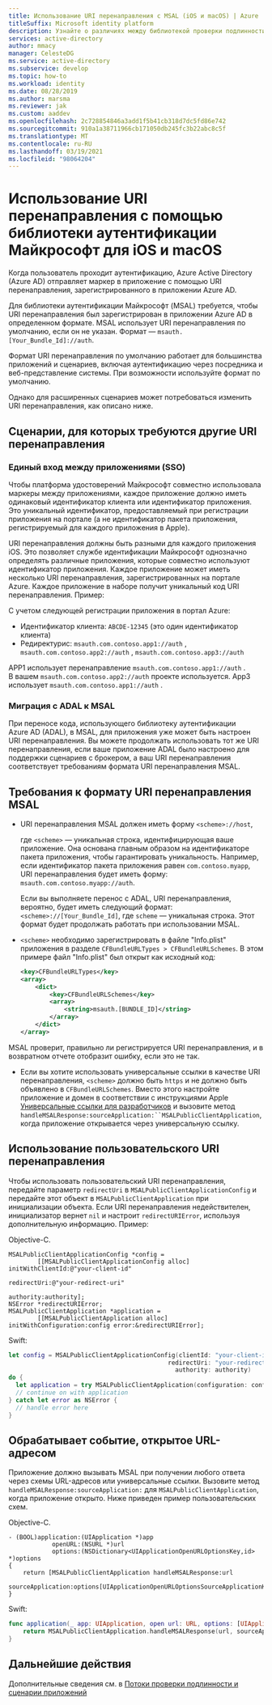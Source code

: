 ```yaml
---
title: Использование URI перенаправления с MSAL (iOS и macOS) | Azure
titleSuffix: Microsoft identity platform
description: Узнайте о различиях между библиотекой проверки подлинности Майкрософт для ObjectiveC (MSAL для iOS и macOS) и библиотекой аутентификация Azure AD для ObjectiveC (ADAL. ObjC) и как выполнить миграцию между ними.
services: active-directory
author: mmacy
manager: CelesteDG
ms.service: active-directory
ms.subservice: develop
ms.topic: how-to
ms.workload: identity
ms.date: 08/28/2019
ms.author: marsma
ms.reviewer: jak
ms.custom: aaddev
ms.openlocfilehash: 2c728854846a3add1f5b41cb318d7dc5fd86e742
ms.sourcegitcommit: 910a1a38711966cb171050db245fc3b22abc8c5f
ms.translationtype: MT
ms.contentlocale: ru-RU
ms.lasthandoff: 03/19/2021
ms.locfileid: "98064204"
---
```

# <a name="using-redirect-uris-with-the-microsoft-authentication-library-for-ios-and-macos"></a>Использование URI перенаправления с помощью библиотеки аутентификации Майкрософт для iOS и macOS

Когда пользователь проходит аутентификацию, Azure Active Directory (Azure AD) отправляет маркер в приложение с помощью URI перенаправления, зарегистрированного в приложении Azure AD.

Для библиотеки аутентификации Майкрософт (MSAL) требуется, чтобы URI перенаправления был зарегистрирован в приложении Azure AD в определенном формате. MSAL использует URI перенаправления по умолчанию, если он не указан. Формат — `msauth.[Your_Bundle_Id]://auth`.

Формат URI перенаправления по умолчанию работает для большинства приложений и сценариев, включая аутентификацию через посредника и веб-представление системы. При возможности используйте формат по умолчанию.

Однако для расширенных сценариев может потребоваться изменить URI перенаправления, как описано ниже.

## <a name="scenarios-that-require-a-different-redirect-uri"></a>Сценарии, для которых требуются другие URI перенаправления

### <a name="cross-app-single-sign-on-sso"></a>Единый вход между приложениями (SSO)

Чтобы платформа удостоверений Майкрософт совместно использовала маркеры между приложениями, каждое приложение должно иметь одинаковый идентификатор клиента или идентификатор приложения. Это уникальный идентификатор, предоставляемый при регистрации приложения на портале (а не идентификатор пакета приложения, регистрируемый для каждого приложения в Apple).

URI перенаправления должны быть разными для каждого приложения iOS. Это позволяет службе идентификации Майкрософт однозначно определять различные приложения, которые совместно используют идентификатор приложения. Каждое приложение может иметь несколько URI перенаправления, зарегистрированных на портале Azure. Каждое приложение в наборе получит уникальный код URI перенаправления. Пример:

С учетом следующей регистрации приложения в портал Azure:

* Идентификатор клиента: `ABCDE-12345` (это один идентификатор клиента)
* Редиректурис: `msauth.com.contoso.app1://auth` , `msauth.com.contoso.app2://auth` , `msauth.com.contoso.app3://auth`

APP1 использует перенаправление `msauth.com.contoso.app1://auth` . \
В вашем `msauth.com.contoso.app2://auth` проекте используется.
App3 использует `msauth.com.contoso.app1://auth` .

### <a name="migrating-from-adal-to-msal"></a>Миграция с ADAL к MSAL

При переносе кода, использующего библиотеку аутентификации Azure AD (ADAL), в MSAL, для приложения уже может быть настроен URI перенаправления. Вы можете продолжать использовать тот же URI перенаправления, если ваше приложение ADAL было настроено для поддержки сценариев с брокером, а ваш URI перенаправления соответствует требованиям формата URI перенаправления MSAL.

## <a name="msal-redirect-uri-format-requirements"></a>Требования к формату URI перенаправления MSAL

* URI перенаправления MSAL должен иметь форму `<scheme>://host`,

    где `<scheme>` — уникальная строка, идентифицирующая ваше приложение. Она основана главным образом на идентификаторе пакета приложения, чтобы гарантировать уникальность. Например, если идентификатор пакета приложения равен `com.contoso.myapp`, URI перенаправления будет иметь форму: `msauth.com.contoso.myapp://auth`.

    Если вы выполняете перенос с ADAL, URI перенаправления, вероятно, будет иметь следующий формат: `<scheme>://[Your_Bundle_Id]`, где `scheme` — уникальная строка. Этот формат будет продолжать работать при использовании MSAL.

* `<scheme>` необходимо зарегистрировать в файле "Info.plist" приложения в разделе `CFBundleURLTypes > CFBundleURLSchemes`.  В этом примере файл "Info.plist" был открыт как исходный код:

    ```xml
    <key>CFBundleURLTypes</key>
    <array>
        <dict>
            <key>CFBundleURLSchemes</key>
            <array>
                <string>msauth.[BUNDLE_ID]</string>
            </array>
        </dict>
    </array>
    ```

MSAL проверит, правильно ли регистрируется URI перенаправления, и в возвратном отчете отобразит ошибку, если это не так.
    
* Если вы хотите использовать универсальные ссылки в качестве URI перенаправления, `<scheme>` должно быть `https` и не должно быть объявлено в `CFBundleURLSchemes`. Вместо этого настройте приложение и домен в соответствии с инструкциями Apple [Универсальные ссылки для разработчиков](https://developer.apple.com/ios/universal-links/) и вызовите метод `handleMSALResponse:sourceApplication:``MSALPublicClientApplication`, когда приложение открывается через универсальную ссылку.

## <a name="use-a-custom-redirect-uri"></a>Использование пользовательского URI перенаправления

Чтобы использовать пользовательский URI перенаправления, передайте параметр `redirectUri` в `MSALPublicClientApplicationConfig` и передайте этот объект в `MSALPublicClientApplication` при инициализации объекта. Если URI перенаправления недействителен, инициализатор вернет `nil` и настроит `redirectURIError`, используя дополнительную информацию.  Пример:

Objective-C.

```objc
MSALPublicClientApplicationConfig *config =
        [[MSALPublicClientApplicationConfig alloc] initWithClientId:@"your-client-id"
                                                        redirectUri:@"your-redirect-uri"
                                                        authority:authority];
NSError *redirectURIError;
MSALPublicClientApplication *application =
        [[MSALPublicClientApplication alloc] initWithConfiguration:config error:&redirectURIError];
```

Swift:

```swift
let config = MSALPublicClientApplicationConfig(clientId: "your-client-id",
                                            redirectUri: "your-redirect-uri",
                                              authority: authority)
do {
  let application = try MSALPublicClientApplication(configuration: config)
  // continue on with application          
} catch let error as NSError {
  // handle error here
}       
```



## <a name="handle-the-url-opened-event"></a>Обрабатывает событие, открытое URL-адресом

Приложение должно вызывать MSAL при получении любого ответа через схемы URL-адресов или универсальные ссылки. Вызовите метод `handleMSALResponse:sourceApplication:` для `MSALPublicClientApplication`, когда приложение открыто. Ниже приведен пример пользовательских схем.

Objective-C.

```objc
- (BOOL)application:(UIApplication *)app
            openURL:(NSURL *)url
            options:(NSDictionary<UIApplicationOpenURLOptionsKey,id> *)options
{
    return [MSALPublicClientApplication handleMSALResponse:url 
                                         sourceApplication:options[UIApplicationOpenURLOptionsSourceApplicationKey]];
}
```

Swift:

```swift
func application(_ app: UIApplication, open url: URL, options: [UIApplication.OpenURLOptionsKey : Any] = [:]) -> Bool {
    return MSALPublicClientApplication.handleMSALResponse(url, sourceApplication: options[UIApplication.OpenURLOptionsKey.sourceApplication] as? String)
}
```



## <a name="next-steps"></a>Дальнейшие действия

Дополнительные сведения см. в [Потоки проверки подлинности и сценарии приложений](authentication-flows-app-scenarios.md)

